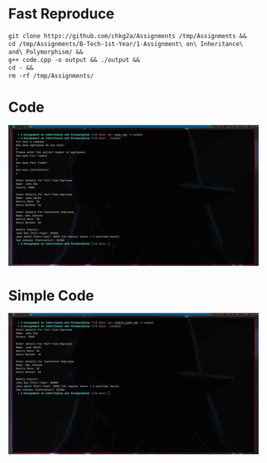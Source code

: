 # Fast Reproduce

```shell
git clone https://github.com/chkg2a/Assignments /tmp/Assignments &&
cd /tmp/Assignments/B-Tech-1st-Year/1-Assignment\ on\ Inheritance\ and\ Polymorphism/ &&
g++ code.cpp -o output && ./output &&
cd - &&
rm -rf /tmp/Assignments/
```

# Code 
![](./preview.jpg)

# Simple Code
![](./simple-preview.jpg)
